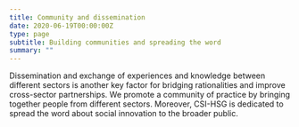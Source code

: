 ```yaml
---
title: Community and dissemination
date: 2020-06-19T00:00:00Z
type: page
subtitle: Building communities and spreading the word
summary: ""
---
```

Dissemination and exchange of experiences and knowledge between different sectors is another key factor for bridging rationalities and improve cross-sector partnerships. We promote a community of practice by bringing together people from different sectors. Moreover, CSI-HSG is dedicated to spread the word about social innovation to the broader public.